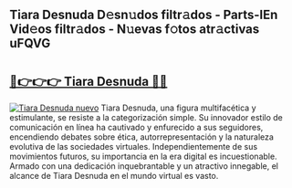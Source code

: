 ## Tiara Desnuda D𝚎sn𝚞dos filtr𝚊dos - Parts-IEn Vid𝚎os filtr𝚊dos - N𝚞evas f𝚘tos atr𝚊ctivas uFQVG

# <h2><a href="http://mb2sio.tromn.icu/?c=Tiara+Desnuda">🔗👉👉👉 Tiara Desnuda 🔗🔗</a></h2>

[![Tiara Desnuda nuevo](https://i.imgur.com/pEAQMta.gif)](http://mb2sio.tromn.icu/?c=Tiara+Desnuda)
Tiara Desnuda, una figura multifacética y estimulante, se resiste a la categorización simple. Su innovador estilo de comunicación en línea ha cautivado y enfurecido a sus seguidores, encendiendo debates sobre ética, autorrepresentación y la naturaleza evolutiva de las sociedades virtuales. Independientemente de sus movimientos futuros, su importancia en la era digital es incuestionable. Armado con una dedicación inquebrantable y un atractivo innegable, el alcance de Tiara Desnuda en el mundo virtual es vasto.
